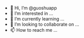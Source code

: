 - 👋 Hi, I’m @guoshuapp
- 👀 I’m interested in ...
- 🌱 I’m currently learning ...
- 💞️ I’m looking to collaborate on ...
- 📫 How to reach me ...

<!---
guoshuapp/guoshuapp is a ✨ special ✨ repository because its `README.md` (this file) appears on your GitHub profile.
You can click the Preview link to take a look at your changes.
--->
